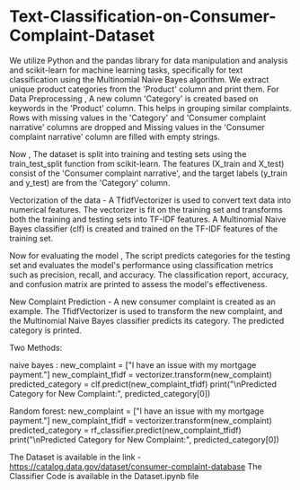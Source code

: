 # Text-Classification-on-Consumer-Complaint-Dataset

We utilize Python and the pandas library for data manipulation and analysis and scikit-learn for machine learning tasks, specifically for text classification using the Multinomial Naive Bayes algorithm.
We extract unique product categories from the 'Product' column and print them.
For Data Preprocessing , A new column 'Category' is created based on keywords in the 'Product' column. This helps in grouping similar complaints.
Rows with missing values in the 'Category' and 'Consumer complaint narrative' columns are dropped and Missing values in the 'Consumer complaint narrative' column are filled with empty strings.

Now , The dataset is split into training and testing sets using the train_test_split function from scikit-learn. The features (X_train and X_test) consist of the 'Consumer complaint narrative', and the target labels (y_train and y_test) are from the 'Category' column.

Vectorization of the data  - A TfidfVectorizer is used to convert text data into numerical features. The vectorizer is fit on the training set and transforms both the training and testing sets into TF-IDF features. A Multinomial Naive Bayes classifier (clf) is created and trained on the TF-IDF features of the training set.


Now for evaluating the model , The script predicts categories for the testing set and evaluates the model's performance using classification metrics such as precision, recall, and accuracy.
The classification report, accuracy, and confusion matrix are printed to assess the model's effectiveness.


New Complaint Prediction - A new consumer complaint is created as an example. The TfidfVectorizer is used to transform the new complaint, and the Multinomial Naive Bayes classifier predicts its category. The predicted category is printed.

Two Methods:

naive bayes :
new_complaint = ["I have an issue with my mortgage payment."]
new_complaint_tfidf = vectorizer.transform(new_complaint)
predicted_category = clf.predict(new_complaint_tfidf)
print("\nPredicted Category for New Complaint:", predicted_category[0])

Random forest:
new_complaint = ["I have an issue with my mortgage payment."]
new_complaint_tfidf = vectorizer.transform(new_complaint)
predicted_category = rf_classifier.predict(new_complaint_tfidf)
print("\nPredicted Category for New Complaint:", predicted_category[0])


The Dataset is available in the link - https://catalog.data.gov/dataset/consumer-complaint-database
The Classifier Code is available in the Dataset.ipynb file
